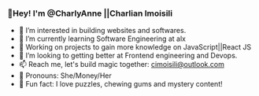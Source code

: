 ### 👋Hey! I'm @CharlyAnne ||Charlian Imoisili 
 
- 👀 I’m interested in building websites and softwares.
- 🌱 I’m currently learning Software Engineering at alx
- 🔭 Working on projects to gain more knowledge on JavaScript||React JS
- 💬 I’m looking to getting better at Frontend engineering and Devops.
- 📫 Reach me, let's build magic together: cimoisili@outlook.com
- 🥹 Pronouns: She/Money/Her
- 🦭 Fun fact: I love puzzles, chewing gums and mystery content!
